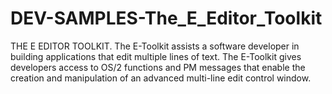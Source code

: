 DEV-SAMPLES-The_E_Editor_Toolkit
================================

THE E EDITOR TOOLKIT. The  E-Toolkit  assists  a software developer in building applications that edit  multiple  lines  of  text.    The E-Toolkit  gives  developers access to OS/2 functions and PM messages that enable the creation and manipulation  of an  advanced multi-line edit control window.
